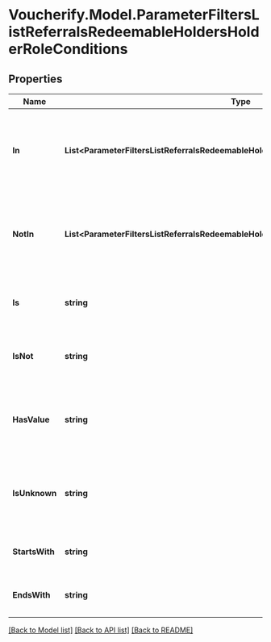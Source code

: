 # Voucherify.Model.ParameterFiltersListReferralsRedeemableHoldersHolderRoleConditions

## Properties

Name | Type | Description | Notes
------------ | ------------- | ------------- | -------------
**In** | **List&lt;ParameterFiltersListReferralsRedeemableHoldersHolderRoleConditions.InEnum&gt;** | Array of resource values that should be included in the results (multiple values). | [optional] 
**NotIn** | **List&lt;ParameterFiltersListReferralsRedeemableHoldersHolderRoleConditions.NotInEnum&gt;** | Array of resource values that should be included in the results (multiple values). | [optional] 
**Is** | **string** | Value is exactly this value (single value). | [optional] 
**IsNot** | **string** | Results omit this value (single value). | [optional] 
**HasValue** | **string** | Value is NOT null. The value for this parameter is an empty string. | [optional] 
**IsUnknown** | **string** | Value is null. The value for this parameter is an empty string. | [optional] 
**StartsWith** | **string** | Value starts with the specified string. | [optional] 
**EndsWith** | **string** | Value ends with the specified string. | [optional] 

[[Back to Model list]](../README.md#documentation-for-models) [[Back to API list]](../README.md#documentation-for-api-endpoints) [[Back to README]](../README.md)

